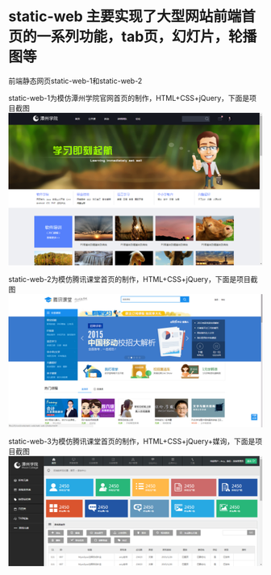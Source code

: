 # static-web 主要实现了大型网站前端首页的一系列功能，tab页，幻灯片，轮播图等
前端静态网页static-web-1和static-web-2

static-web-1为模仿潭州学院官网首页的制作，HTML+CSS+jQuery，下面是项目截图
![潭州学院首页](https://github.com/coolfxl/static-web/blob/master/tanzhou.jpg)

static-web-2为模仿腾讯课堂首页的制作，HTML+CSS+jQuery，下面是项目截图
![腾讯课堂首页](https://github.com/coolfxl/static-web/blob/master/tencent.jpg)

static-web-3为模仿腾讯课堂首页的制作，HTML+CSS+jQuery+媒询，下面是项目截图
![响应式后台静态页面](https://github.com/coolfxl/static-web/blob/master/admin.jpg)
